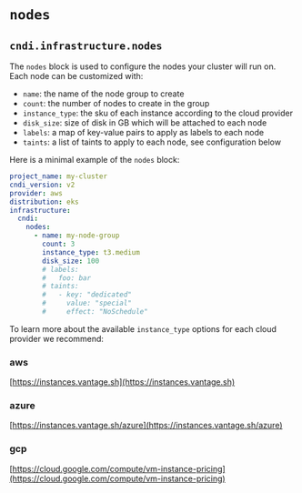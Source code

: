# `nodes`

## `cndi.infrastructure.nodes`

The `nodes` block is used to configure the nodes your cluster will run on. Each
node can be customized with:

- `name`: the name of the node group to create
- `count`: the number of nodes to create in the group
- `instance_type`: the sku of each instance according to the cloud provider
- `disk_size`: size of disk in GB which will be attached to each node
- `labels`: a map of key-value pairs to apply as labels to each node
- `taints`: a list of taints to apply to each node, see configuration below

Here is a minimal example of the `nodes` block:

```yaml
project_name: my-cluster
cndi_version: v2
provider: aws
distribution: eks
infrastructure:
  cndi:
    nodes:
      - name: my-node-group
        count: 3
        instance_type: t3.medium
        disk_size: 100
        # labels:
        #   foo: bar
        # taints:
        #   - key: "dedicated"
        #     value: "special"
        #     effect: "NoSchedule"
```

To learn more about the available `instance_type` options for each cloud
provider we recommend:

### aws

[https://instances.vantage.sh](https://instances.vantage.sh)

### azure

[https://instances.vantage.sh/azure](https://instances.vantage.sh/azure)

### gcp

[https://cloud.google.com/compute/vm-instance-pricing](https://cloud.google.com/compute/vm-instance-pricing)
